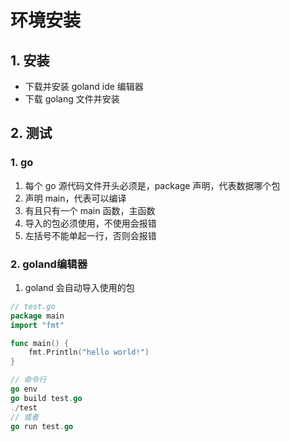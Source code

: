 # 环境安装

## 1. 安装

-   下载并安装 goland ide 编辑器
-   下载 golang 文件并安装

## 2. 测试

### 1. go

1.  每个 go 源代码文件开头必须是，package 声明，代表数据哪个包
2.  声明 main，代表可以编译
3.  有且只有一个 main 函数，主函数
4.  导入的包必须使用，不使用会报错
5.  左括号不能单起一行，否则会报错

### 2. goland编辑器

1.  goland 会自动导入使用的包

```go
// test.go
package main
import "fmt"

func main() {
    fmt.Println("hello world!")
}
```

```go
// 命令行
go env
go build test.go
./test
// 或者
go run test.go
```



